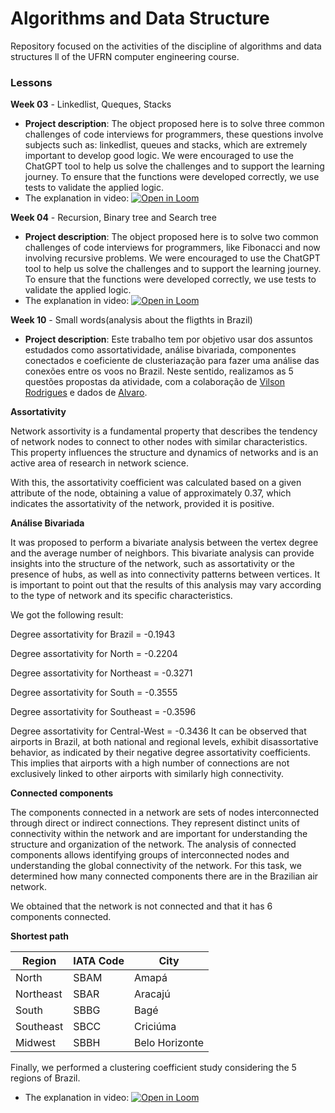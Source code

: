 # Algorithms and Data Structure 
Repository focused on the activities of the discipline of algorithms and data structures ll of the UFRN computer engineering course.

### Lessons
**Week 03** - Linkedlist, Queques, Stacks
- **Project description**: The object proposed here is to solve three common challenges of code interviews for programmers, these questions involve subjects such as: linkedlist, queues and stacks, which are extremely important to develop good logic.
We were encouraged to use the ChatGPT tool to help us solve the challenges and to support the learning journey.
To ensure that the functions were developed correctly, we use tests to validate the applied logic.
- The explanation in video: [![Open in Loom](https://img.shields.io/badge/-Video-83DA77?style=flat-square&logo=loom)](https://www.loom.com/share/03bd5b6f2d2541a4a3e73577fe531548) 

**Week 04** - Recursion, Binary tree and Search tree
- **Project description**: The object proposed here is to solve two common challenges of code interviews for programmers, like Fibonacci and now involving recursive problems.
We were encouraged to use the ChatGPT tool to help us solve the challenges and to support the learning journey.
To ensure that the functions were developed correctly, we use tests to validate the applied logic.
- The explanation in video: [![Open in Loom](https://img.shields.io/badge/-Video-83DA77?style=flat-square&logo=loom)](https://www.loom.com/share/f645b35a6a1b453f8f61c8b588e2182d)

**Week 10** - Small words(analysis about the fligthts in Brazil)
- **Project description**: Este trabalho tem por objetivo usar dos assuntos estudados como assortatividade, análise bivariada, componentes conectados e coeficiente de clusteriazação para fazer uma análise das conexões entre os voos no Brazil. Neste sentido, realizamos as 5 questões propostas da atividade, com a colaboração de [Vilson Rodrigues](https://github.com/Vilsonrodrigues) e dados de [Alvaro](https://github.com/alvarofpp/dataset-flights-brazil).

**Assortativity**

Network assortivity is a fundamental property that describes the tendency of network nodes to connect to other nodes with similar characteristics. This property influences the structure and dynamics of networks and is an active area of research in network science.

With this, the assortativity coefficient was calculated based on a given attribute of the node, obtaining a value of approximately 0.37, which indicates the assortativity of the network, provided it is positive.

**Análise Bivariada**

It was proposed to perform a bivariate analysis between the vertex degree and the average number of neighbors. This bivariate analysis can provide insights into the structure of the network, such as assortativity or the presence of hubs, as well as into connectivity patterns between vertices. It is important to point out that the results of this analysis may vary according to the type of network and its specific characteristics.

We got the following result:

Degree assortativity for Brazil = -0.1943

Degree assortativity for North = -0.2204

Degree assortativity for Northeast = -0.3271

Degree assortativity for South = -0.3555

Degree assortativity for Southeast = -0.3596

Degree assortativity for Central-West = -0.3436
It can be observed that airports in Brazil, at both national and regional levels, exhibit disassortative behavior, as indicated by their negative degree assortativity coefficients. This implies that airports with a high number of connections are not exclusively linked to other airports with similarly high connectivity.

**Connected components**

The components connected in a network are sets of nodes interconnected through direct or indirect connections. They represent distinct units of connectivity within the network and are important for understanding the structure and organization of the network. The analysis of connected components allows identifying groups of interconnected nodes and understanding the global connectivity of the network. For this task, we determined how many connected components there are in the Brazilian air network.

We obtained that the network is not connected and that it has 6 components connected.

**Shortest path**

| Region    | IATA Code | City            |
| --------- | --------- | --------------- |
| North     | SBAM      | Amapá           |
| Northeast | SBAR      | Aracajú         |
| South     | SBBG      | Bagé            |
| Southeast | SBCC      | Criciúma        |
| Midwest   | SBBH      | Belo Horizonte  |


Finally, we performed a clustering coefficient study considering the 5 regions of Brazil.

- The explanation in video: [![Open in Loom](https://img.shields.io/badge/-Video-83DA77?style=flat-square&logo=loom)](https://www.loom.com/share) 

